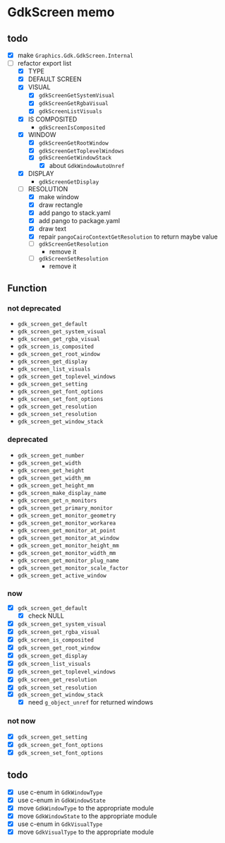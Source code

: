 GdkScreen memo
==============

todo
----

* [x] make `Graphics.Gdk.GdkScreen.Internal`
* [ ] refactor export list
	+ [x] TYPE
	+ [x] DEFAULT SCREEN
	+ [x] VISUAL
		- [x] `gdkScreenGetSystemVisual`
		- [x] `gdkScreenGetRgbaVisual`
		- [x] `gdkScreenListVisuals`
	+ [x] IS COMPOSITED
		- `gdkScreenIsComposited`
	+ [x] WINDOW
		- [x] `gdkScreenGetRootWindow`
		- [x] `gdkScreenGetToplevelWindows`
		- [x] `gdkScreenGetWindowStack`
			* [x] about `GdkWindowAutoUnref`
	+ [x] DISPLAY
		- `gdkScreenGetDisplay`
	+ [ ] RESOLUTION
		- [x] make window
		- [x] draw rectangle
		- [x] add pango to stack.yaml
		- [x] add pango to package.yaml
		- [x] draw text
		- [x] repair `pangoCairoContextGetResolution` to return maybe value
		- [ ] `gdkScreenGetResolution`
			* remove it
		- [ ] `gdkScreenSetResolution`
			* remove it

Function
--------

### not deprecated

* `gdk_screen_get_default`
* `gdk_screen_get_system_visual`
* `gdk_screen_get_rgba_visual`
* `gdk_screen_is_composited`
* `gdk_screen_get_root_window`
* `gdk_screen_get_display`
* `gdk_screen_list_visuals`
* `gdk_screen_get_toplevel_windows`
* `gdk_screen_get_setting`
* `gdk_screen_get_font_options`
* `gdk_screen_set_font_options`
* `gdk_screen_get_resolution`
* `gdk_screen_set_resolution`
* `gdk_screen_get_window_stack`

### deprecated

* `gdk_screen_get_number`
* `gdk_screen_get_width`
* `gdk_screen_get_height`
* `gdk_screen_get_width_mm`
* `gdk_screen_get_height_mm`
* `gdk_screen_make_display_name`
* `gdk_screen_get_n_monitors`
* `gdk_screen_get_primary_monitor`
* `gdk_screen_get_monitor_geometry`
* `gdk_screen_get_monitor_workarea`
* `gdk_screen_get_monitor_at_point`
* `gdk_screen_get_monitor_at_window`
* `gdk_screen_get_monitor_height_mm`
* `gdk_screen_get_monitor_width_mm`
* `gdk_screen_get_monitor_plug_name`
* `gdk_screen_get_monitor_scale_factor`
* `gdk_screen_get_active_window`

### now

* [x] `gdk_screen_get_default`
	+ [x] check NULL
* [x] `gdk_screen_get_system_visual`
* [x] `gdk_screen_get_rgba_visual`
* [x] `gdk_screen_is_composited`
* [x] `gdk_screen_get_root_window`
* [x] `gdk_screen_get_display`
* [x] `gdk_screen_list_visuals`
* [x] `gdk_screen_get_toplevel_windows`
* [x] `gdk_screen_get_resolution`
* [x] `gdk_screen_set_resolution`
* [x] `gdk_screen_get_window_stack`
	+ [x] need `g_object_unref` for returned windows

### not now

* [x] `gdk_screen_get_setting`
* [x] `gdk_screen_get_font_options`
* [x] `gdk_screen_set_font_options`

todo
----

* [x] use c-enum in `GdkWindowType`
* [x] use c-enum in `GdkWindowState`
* [x] move `GdkWindowType` to the appropriate module
* [x] move `GdkWindowState` to the appropriate module
* [x] use c-enum in `GdkVisualType`
* [x] move `GdkVisualType` to the appropriate module
